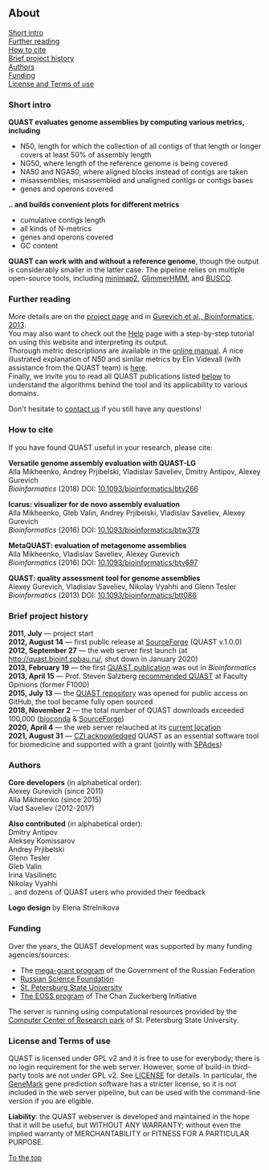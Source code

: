 <a name="top"></a>
## About

[Short intro](#intro)  
[Further reading](#further)  
[How to cite](#citations)  
[Brief project history](#history)  
[Authors](#authors)  
[Funding](#funding)  
[License and Terms of use](#license)

<a name="intro"></a>
### Short intro

**QUAST evaluates genome assemblies by computing various metrics, including**

* N50, length for which the collection of all contigs of that length or longer covers at least 50% of assembly length
* NG50, where length of the reference genome is being covered
* NA50 and NGA50, where aligned blocks instead of contigs are taken
* misassemblies, misassembled and unaligned contigs or contigs bases
* genes and operons covered

**.. and builds convenient plots for different metrics**

* cumulative contigs length
* all kinds of N-metrics
* genes and operons covered
* GC content

**QUAST can work with and without a reference genome**, though the output is considerably smaller in the latter case. The pipeline relies on multiple open-source tools, including [minimap2](https://github.com/lh3/minimap2), [GlimmerHMM](https://ccb.jhu.edu/software/glimmerhmm/), and [BUSCO](https://busco.ezlab.org/).  

<a name="further"></a>
### Further reading

More details are on the [project page](http://cab.spbu.ru/software/quast) and in [Gurevich et al., Bioinformatics, 2013](http://dx.doi.org/10.1093/bioinformatics/btt086).  
You may also want to check out the [Help](help.md) page with a step-by-step tutorial on using this website and interpreting its output.  
Thorough metric descriptions are available in the [online manual](http://cab.cc.spbu.ru/quast/manual.html#sec3.1). A nice illustrated explanation of N50 and similar metrics by Elin Videvall (with assistance from the QUAST team) is [here](https://www.molecularecologist.com/2017/03/29/whats-n50/).  
Finally, we invite you to read all QUAST publications listed [below](#citations) to understand the algorithms behind the tool and its applicability to various domains.

Don't hesitate to [contact us](contact.md) if you still have any questions!


<a name="citations"></a>
### How to cite
If you have found QUAST useful in your research, please cite:

**Versatile genome assembly evaluation with QUAST-LG**  
Alla Mikheenko, Andrey Prjibelski, Vladislav Saveliev, Dmitry Antipov, Alexey Gurevich  
*Bioinformatics* (2018) DOI: [10.1093/bioinformatics/bty266](https://doi.org/10.1093/bioinformatics/bty266)

**Icarus: visualizer for de novo assembly evaluation**  
Alla Mikheenko, Gleb Valin, Andrey Prjibelski, Vladislav Saveliev, Alexey Gurevich  
*Bioinformatics* (2016) DOI: [10.1093/bioinformatics/btw379](https://doi.org/10.1093/bioinformatics/btw379)

**MetaQUAST: evaluation of metagenome assemblies**  
Alla Mikheenko, Vladislav Saveliev, Alexey Gurevich  
*Bioinformatics* (2016) DOI: [10.1093/bioinformatics/btv697](https://doi.org/10.1093/bioinformatics/btv697)

**QUAST: quality assessment tool for genome assemblies**  
Alexey Gurevich, Vladislav Saveliev, Nikolay Vyahhi and Glenn Tesler  
*Bioinformatics* (2013) DOI: [10.1093/bioinformatics/btt086](https://doi.org/10.1093/bioinformatics/btt086)

<a name="history"></a>
### Brief project history

**2011, July** — project start  
**2012, August 14** — first public release at [SourceForge](https://sourceforge.net/projects/quast/files/) (QUAST v.1.0.0)  
**2012, September 27** — the web server first launch (at http://quast.bioinf.spbau.ru/, shut down in January 2020)  
**2013, February 19** — the first [QUAST publication](http://dx.doi.org/10.1093/bioinformatics/btt086) was out in *Bioinformatics*  
**2013, April 15** — Prof. Steven Salzberg [recommended QUAST](https://facultyopinions.com/prime/717981369?bd=1&ui=24116) at Faculty Opinions (former F1000)  
**2015, July 13** — the [QUAST repository](https://github.com/ablab/quast) was opened for public access on GitHub, the tool became fully open sourced  
**2018, November 2** — the total number of QUAST downloads exceeded 100,000 ([bioconda](https://anaconda.org/bioconda/quast) & [SourceForge](https://sourceforge.net/projects/quast/files/))  
**2020, April 4** — the web server relauched at its [current location](http://cab.cc.spbu.ru/quast/)  
**2021, August 31** — [CZI acknowledged](https://chanzuckerberg.com/newsroom/czi-awards-16-million-for-foundational-open-source-software-tools-essential-to-biomedicine/) QUAST as an essential software tool for biomedicine and supported with a grant (jointly with [SPAdes](https://cab.spbu.ru/software/spades))

<a name="authors"></a>
### Authors 

**Core developers** (in alphabetical order):  
Alexey Gurevich (since 2011)  
Alla Mikheenko (since 2015)  
Vlad Saveliev (2012-2017) 

**Also contributed** (in alphabetical order):  
Dmitry Antipov  
Aleksey Komissarov  
Andrey Prjibelski  
Glenn Tesler  
Gleb Valin  
Irina Vasilinetc  
Nikolay Vyahhi  
.. and dozens of QUAST users who provided their feedback


**Logo design** by Elena Strelnikova

<a name="funding"></a>
### Funding

Over the years, the QUAST development was supported by many funding agencies/sources:  

* The [mega-grant program](https://p220.ru/en/) of the Government of the Russian Federation
* [Russian Science Foundation](https://rscf.ru/en/)
* [St. Petersburg State University](https://english.spbu.ru/science-4)
* [The EOSS program](https://chanzuckerberg.com/eoss/) of The Chan Zuckerberg Initiative

The server is running using computational resources provided by the [Computer Center of Research park](http://www.cc.spbu.ru/en) of St. Petersburg State University.

<a name="license"></a>
### License and Terms of use

QUAST is licensed under GPL v2 and it is free to use for everybody; there is no login requirement for the web server. However, some of build-in third-party tools are not under GPL v2. See [LICENSE](http://cab.cc.spbu.ru/quast/LICENSE.txt) for details. In particular, the [GeneMark](http://opal.biology.gatech.edu/GeneMark/) gene prediction software has a stricter license, so it is not included in the web server pipeline, but can be used with the command-line version if you are eligible. 

**Liability**: the QUAST webserver is developed and maintained in the hope that it will be useful, but WITHOUT ANY WARRANTY; without even the implied warranty of MERCHANTABILITY or FITNESS FOR A PARTICULAR PURPOSE. 

[To the top](#top)